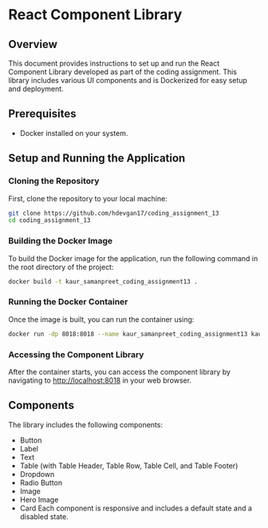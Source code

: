 # React Component Library

## Overview

This document provides instructions to set up and run the React Component Library developed as part of the coding assignment. This library includes various UI components and is Dockerized for easy setup and deployment.

## Prerequisites

- Docker installed on your system.

## Setup and Running the Application

### Cloning the Repository

First, clone the repository to your local machine:

```bash
git clone https://github.com/hdevgan17/coding_assignment_13
cd coding_assignment_13
```

### Building the Docker Image

To build the Docker image for the application, run the following command in the root directory of the project:

```bash
docker build -t kaur_samanpreet_coding_assignment13 .
```

### Running the Docker Container

Once the image is built, you can run the container using:

```bash
docker run -dp 8018:8018 --name kaur_samanpreet_coding_assignment13 kaur_samanpreet_coding_assignment13
```

### Accessing the Component Library

After the container starts, you can access the component library by navigating to [http://localhost:8018](http://localhost:8018)
in your web browser.

## Components

The library includes the following components:

- Button
- Label
- Text
- Table (with Table Header, Table Row, Table Cell, and Table Footer)
- Dropdown
- Radio Button
- Image
- Hero Image
- Card
  Each component is responsive and includes a default state and a disabled state.

